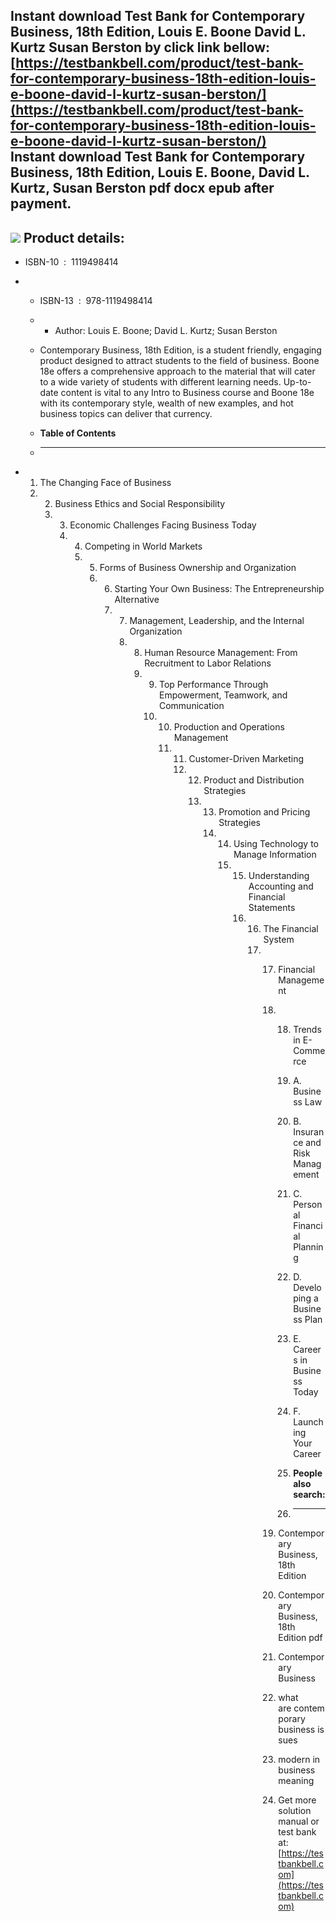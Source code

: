 Instant download **Test Bank for Contemporary Business, 18th Edition, Louis E. Boone David L. Kurtz Susan Berston** by click link bellow:  
[https://testbankbell.com/product/test-bank-for-contemporary-business-18th-edition-louis-e-boone-david-l-kurtz-susan-berston/](https://testbankbell.com/product/test-bank-for-contemporary-business-18th-edition-louis-e-boone-david-l-kurtz-susan-berston/)  
**Instant download Test Bank for Contemporary Business, 18th Edition, Louis E. Boone, David L. Kurtz, Susan Berston pdf docx epub after payment.**
--------------------------------------------------------------------------------------------------------------------------------------------------


![](https://testbankbell.com/wp-content/uploads/2023/05/9781119498117_TestBank.jpg)
**Product details:**
--------------------


* ISBN-10 ‏ : ‎ 1119498414
* * ISBN-13 ‏ : ‎ 978-1119498414
  * * Author: Louis E. Boone; David L. Kurtz; Susan Berston
   
  * Contemporary Business, 18th Edition, is a student friendly, engaging product designed to attract students to the field of business. Boone 18e offers a comprehensive approach to the material that will cater to a wide variety of students with different learning needs. Up-to-date content is vital to any Intro to Business course and Boone 18e with its contemporary style, wealth of new examples, and hot business topics can deliver that currency.
  * **Table of Contents**
  * ---------------------
 
* 1. The Changing Face of Business
  2. 2. Business Ethics and Social Responsibility
     3. 3. Economic Challenges Facing Business Today
        4. 4. Competing in World Markets
           5. 5. Forms of Business Ownership and Organization
              6. 6. Starting Your Own Business: The Entrepreneurship Alternative
                 7. 7. Management, Leadership, and the Internal Organization
                    8. 8. Human Resource Management: From Recruitment to Labor Relations
                       9. 9. Top Performance Through Empowerment, Teamwork, and Communication
                          10. 10. Production and Operations Management
                              11. 11. Customer-Driven Marketing
                                  12. 12. Product and Distribution Strategies
                                      13. 13. Promotion and Pricing Strategies
                                          14. 14. Using Technology to Manage Information
                                              15. 15. Understanding Accounting and Financial Statements
                                                  16. 16. The Financial System
                                                      17. 17. Financial Management
                                                          18. 18. Trends in E-Commerce
                                                              19. A. Business Law
                                                              20. B. Insurance and Risk Management
                                                              21. C. Personal Financial Planning
                                                              22. D. Developing a Business Plan
                                                              23. E. Careers in Business Today
                                                              24. F. Launching Your Career
                                                             
                                                              25. **People also search:**
                                                              26. -----------------------
                                                             
                                                          19. Contemporary Business, 18th Edition
                                                          20. Contemporary Business, 18th Edition pdf
                                                          21. Contemporary Business
                                                          22. what are contemporary business issues
                                                          23. modern in business meaning
                                                          24.  Get more solution manual or test bank at: [https://testbankbell.com](https://testbankbell.com)

